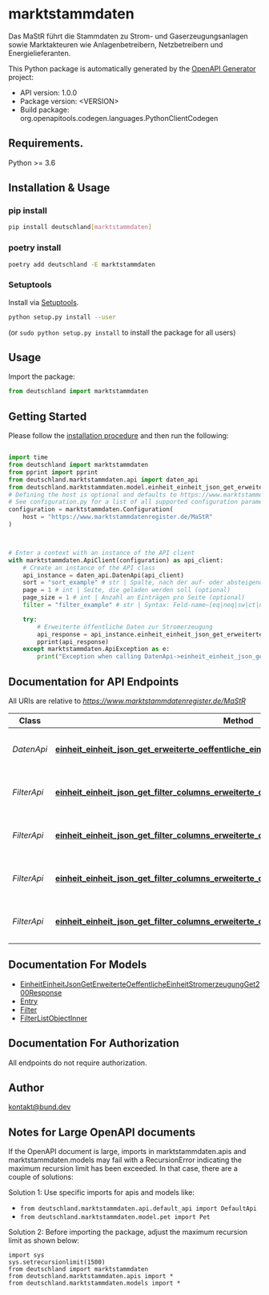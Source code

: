 # marktstammdaten
Das MaStR führt die Stammdaten zu Strom- und Gaserzeugungsanlagen sowie Marktakteuren wie Anlagenbetreibern, Netzbetreibern und Energielieferanten.

This Python package is automatically generated by the [OpenAPI Generator](https://openapi-generator.tech) project:

- API version: 1.0.0
- Package version: &lt;VERSION&gt;
- Build package: org.openapitools.codegen.languages.PythonClientCodegen

## Requirements.

Python >= 3.6

## Installation & Usage
### pip install

```sh
pip install deutschland[marktstammdaten]
```

### poetry install

```sh
poetry add deutschland -E marktstammdaten
```

### Setuptools

Install via [Setuptools](http://pypi.python.org/pypi/setuptools).

```sh
python setup.py install --user
```
(or `sudo python setup.py install` to install the package for all users)

## Usage

Import the package:
```python
from deutschland import marktstammdaten
```

## Getting Started

Please follow the [installation procedure](#installation--usage) and then run the following:

```python

import time
from deutschland import marktstammdaten
from pprint import pprint
from deutschland.marktstammdaten.api import daten_api
from deutschland.marktstammdaten.model.einheit_einheit_json_get_erweiterte_oeffentliche_einheit_stromerzeugung_get200_response import EinheitEinheitJsonGetErweiterteOeffentlicheEinheitStromerzeugungGet200Response
# Defining the host is optional and defaults to https://www.marktstammdatenregister.de/MaStR
# See configuration.py for a list of all supported configuration parameters.
configuration = marktstammdaten.Configuration(
    host = "https://www.marktstammdatenregister.de/MaStR"
)



# Enter a context with an instance of the API client
with marktstammdaten.ApiClient(configuration) as api_client:
    # Create an instance of the API class
    api_instance = daten_api.DatenApi(api_client)
    sort = "sort_example" # str | Spalte, nach der auf- oder absteigend sortiert werden soll (optional)
    page = 1 # int | Seite, die geladen werden soll (optional)
    page_size = 1 # int | Anzahl an Einträgen pro Seite (optional)
    filter = "filter_example" # str | Syntax: Feld-name~[eq|neq|sw|ct|nct|ew|null|nn]~'Wert'~[and|or]~... (optional)

    try:
        # Erweiterte öffentliche Daten zur Stromerzeugung
        api_response = api_instance.einheit_einheit_json_get_erweiterte_oeffentliche_einheit_stromerzeugung_get(sort=sort, page=page, page_size=page_size, filter=filter)
        pprint(api_response)
    except marktstammdaten.ApiException as e:
        print("Exception when calling DatenApi->einheit_einheit_json_get_erweiterte_oeffentliche_einheit_stromerzeugung_get: %s\n" % e)
```

## Documentation for API Endpoints

All URIs are relative to *https://www.marktstammdatenregister.de/MaStR*

Class | Method | HTTP request | Description
------------ | ------------- | ------------- | -------------
*DatenApi* | [**einheit_einheit_json_get_erweiterte_oeffentliche_einheit_stromerzeugung_get**](docs/DatenApi.md#einheit_einheit_json_get_erweiterte_oeffentliche_einheit_stromerzeugung_get) | **GET** /Einheit/EinheitJson/GetErweiterteOeffentlicheEinheitStromerzeugung | Erweiterte öffentliche Daten zur Stromerzeugung
*FilterApi* | [**einheit_einheit_json_get_filter_columns_erweiterte_oeffentliche_einheit_gaserzeugung_get**](docs/FilterApi.md#einheit_einheit_json_get_filter_columns_erweiterte_oeffentliche_einheit_gaserzeugung_get) | **GET** /Einheit/EinheitJson/GetFilterColumnsErweiterteOeffentlicheEinheitGaserzeugung | Filter für erweiterte Gaserzeugung abfragen
*FilterApi* | [**einheit_einheit_json_get_filter_columns_erweiterte_oeffentliche_einheit_gasverbrauch_get**](docs/FilterApi.md#einheit_einheit_json_get_filter_columns_erweiterte_oeffentliche_einheit_gasverbrauch_get) | **GET** /Einheit/EinheitJson/GetFilterColumnsErweiterteOeffentlicheEinheitGasverbrauch | Filter für erweiterten Gasverbrauch abfragen
*FilterApi* | [**einheit_einheit_json_get_filter_columns_erweiterte_oeffentliche_einheit_stromerzeugung_get**](docs/FilterApi.md#einheit_einheit_json_get_filter_columns_erweiterte_oeffentliche_einheit_stromerzeugung_get) | **GET** /Einheit/EinheitJson/GetFilterColumnsErweiterteOeffentlicheEinheitStromerzeugung | Filter für erweiterte Stromerzeugung abfragen
*FilterApi* | [**einheit_einheit_json_get_filter_columns_erweiterte_oeffentliche_einheit_stromverbrauch_get**](docs/FilterApi.md#einheit_einheit_json_get_filter_columns_erweiterte_oeffentliche_einheit_stromverbrauch_get) | **GET** /Einheit/EinheitJson/GetFilterColumnsErweiterteOeffentlicheEinheitStromverbrauch | Filter für erweiterten Stromverbrauch abfragen


## Documentation For Models

 - [EinheitEinheitJsonGetErweiterteOeffentlicheEinheitStromerzeugungGet200Response](docs/EinheitEinheitJsonGetErweiterteOeffentlicheEinheitStromerzeugungGet200Response.md)
 - [Entry](docs/Entry.md)
 - [Filter](docs/Filter.md)
 - [FilterListObjectInner](docs/FilterListObjectInner.md)


## Documentation For Authorization

 All endpoints do not require authorization.

## Author

kontakt@bund.dev


## Notes for Large OpenAPI documents
If the OpenAPI document is large, imports in marktstammdaten.apis and marktstammdaten.models may fail with a
RecursionError indicating the maximum recursion limit has been exceeded. In that case, there are a couple of solutions:

Solution 1:
Use specific imports for apis and models like:
- `from deutschland.marktstammdaten.api.default_api import DefaultApi`
- `from deutschland.marktstammdaten.model.pet import Pet`

Solution 2:
Before importing the package, adjust the maximum recursion limit as shown below:
```
import sys
sys.setrecursionlimit(1500)
from deutschland import marktstammdaten
from deutschland.marktstammdaten.apis import *
from deutschland.marktstammdaten.models import *
```

